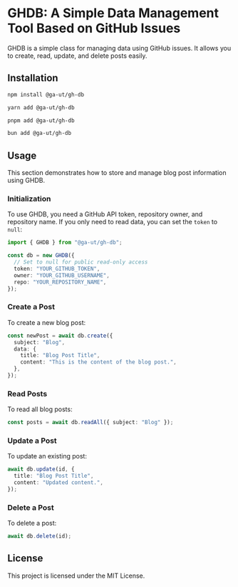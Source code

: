 # GHDB: A Simple Data Management Tool Based on GitHub Issues

GHDB is a simple class for managing data using GitHub issues. It allows you to create, read, update, and delete posts easily.

## Installation

```bash
npm install @ga-ut/gh-db
```

```bash
yarn add @ga-ut/gh-db
```

```bash
pnpm add @ga-ut/gh-db
```

```bash
bun add @ga-ut/gh-db
```

## Usage

This section demonstrates how to store and manage blog post information using GHDB.

### Initialization

To use GHDB, you need a GitHub API token, repository owner, and repository name. If you only need to read data, you can set the `token` to `null`:

```typescript
import { GHDB } from "@ga-ut/gh-db";

const db = new GHDB({
  // Set to null for public read-only access
  token: "YOUR_GITHUB_TOKEN",
  owner: "YOUR_GITHUB_USERNAME",
  repo: "YOUR_REPOSITORY_NAME",
});
```

### Create a Post

To create a new blog post:

```typescript
const newPost = await db.create({
  subject: "Blog",
  data: {
    title: "Blog Post Title",
    content: "This is the content of the blog post.",
  },
});
```

### Read Posts

To read all blog posts:

```typescript
const posts = await db.readAll({ subject: "Blog" });
```

### Update a Post

To update an existing post:

```typescript
await db.update(id, {
  title: "Blog Post Title",
  content: "Updated content.",
});
```

### Delete a Post

To delete a post:

```typescript
await db.delete(id);
```

## License

This project is licensed under the MIT License.

